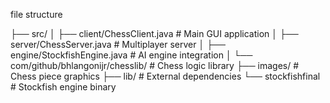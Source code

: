                                                     
file structure 

├── src/
│   ├── client/ChessClient.java      # Main GUI application
│   ├── server/ChessServer.java      # Multiplayer server
│   ├── engine/StockfishEngine.java  # AI engine integration
│   └── com/github/bhlangonijr/chesslib/  # Chess logic library
├── images/                          # Chess piece graphics
├── lib/                             # External dependencies
└── stockfishfinal                   # Stockfish engine binary
